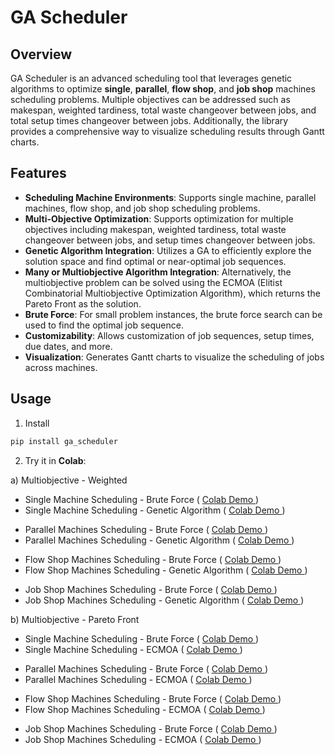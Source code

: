 # GA Scheduler

## Overview

GA Scheduler is an advanced scheduling tool that leverages genetic algorithms to optimize **single**, **parallel**, **flow shop**, and **job shop** machines scheduling problems. Multiple objectives can be addressed such as makespan, weighted tardiness, total waste changeover between jobs, and total setup times changeover between jobs. Additionally, the library provides a comprehensive way to visualize scheduling results through Gantt charts.

## Features

- **Scheduling Machine Environments**: Supports single machine, parallel machines, flow shop, and job shop scheduling problems.
- **Multi-Objective Optimization**: Supports optimization for multiple objectives including makespan, weighted tardiness, total waste changeover between jobs, and setup times changeover between jobs.
- **Genetic Algorithm Integration**: Utilizes a GA to efficiently explore the solution space and find optimal or near-optimal job sequences.
- **Many or Multiobjective Algorithm Integration**: Alternatively, the multiobjective problem can be solved using the ECMOA (Elitist Combinatorial Multiobjective Optimization Algorithm), which returns the Pareto Front as the solution.
- **Brute Force**: For small problem instances, the brute force search can be used to find the optimal job sequence.
- **Customizability**: Allows customization of job sequences, setup times, due dates, and more.
- **Visualization**: Generates Gantt charts to visualize the scheduling of jobs across machines.

## Usage

1. Install

```bash
pip install ga_scheduler

```

2. Try it in **Colab**:

a) Multiobjective - Weighted 

- Single Machine Scheduling - Brute Force ( [ Colab Demo ](https://colab.research.google.com/drive/1f8j9R3vClF9kmJGrS8ODGDCy_JWnh7lL?usp=sharing)) 
- Single Machine Scheduling - Genetic Algorithm ( [ Colab Demo ](https://colab.research.google.com/drive/1EevgVgIl0g9ELvUdMKRy38hKItrrPwI7?usp=sharing)) 
<!-- -->
- Parallel Machines Scheduling - Brute Force ( [ Colab Demo ](https://colab.research.google.com/drive/1qQmvkkNliPAVlTk2ShvM0Di9JAKzkqmL?usp=sharing)) 
- Parallel Machines Scheduling - Genetic Algorithm ( [ Colab Demo ](https://colab.research.google.com/drive/1yyfWNei8JNWpsOuy3UBB-pm0MIW5uxQO?usp=sharing)) 
<!-- -->
- Flow Shop Machines Scheduling - Brute Force ( [ Colab Demo ](https://colab.research.google.com/drive/1Fiq5JB9jNXjc_HSDUhEWvujILse2QdfD?usp=sharing)) 
- Flow Shop Machines Scheduling - Genetic Algorithm ( [ Colab Demo ](https://colab.research.google.com/drive/1CqcoXxyBypo_maEE7_-55s64_dsnJ42w?usp=sharing))
<!-- -->
- Job Shop Machines Scheduling - Brute Force ( [ Colab Demo ](https://colab.research.google.com/drive/1MCo3msB8cVbjg-fT9FV5QBmTKFM6km3a?usp=sharing)) 
- Job Shop Machines Scheduling - Genetic Algorithm ( [ Colab Demo ](https://colab.research.google.com/drive/1etJc3z0JMVx4FQBLZCZbCgtQsyt1pjQJ?usp=sharing)) 
 
b) Multiobjective - Pareto Front

- Single Machine Scheduling - Brute Force ( [ Colab Demo ](https://colab.research.google.com/drive/1QF7eG4JYdl1BjlIBRvmNGAw3r-QzPuR4?usp=sharing)) 
- Single Machine Scheduling - ECMOA ( [ Colab Demo ](https://colab.research.google.com/drive/1ex07yTxUPzZiGomtR1PepKYyJhzI7vdF?usp=sharing)) 
<!-- -->
- Parallel Machines Scheduling - Brute Force ( [ Colab Demo ](https://colab.research.google.com/drive/1xPqmIEaIwmYrJNIFb9BSSM1XEqFpyMKL?usp=sharing)) 
- Parallel Machines Scheduling - ECMOA ( [ Colab Demo ](https://colab.research.google.com/drive/140ZoIMwzQizsRz6TefsbxWG9d4mBatfC?usp=sharing)) 
<!-- -->
- Flow Shop Machines Scheduling - Brute Force ( [ Colab Demo ](https://colab.research.google.com/drive/1Vom9tdoDzX0D9qdCe3wBErUVtN0nGko3?usp=sharing)) 
- Flow Shop Machines Scheduling - ECMOA ( [ Colab Demo ](https://colab.research.google.com/drive/1DXeifEbk2XeQocG81WRGKtVDFoxdB6RW?usp=sharing))
<!-- -->
- Job Shop Machines Scheduling - Brute Force ( [ Colab Demo ](https://colab.research.google.com/drive/13LK2Ckc8XoftJosNQn7f7bNa0U56Zy4p?usp=sharing)) 
- Job Shop Machines Scheduling - ECMOA ( [ Colab Demo ](https://colab.research.google.com/drive/1PYV0afWMVYREwtRQRbNm1u8McDczAb0k?usp=sharing)) 